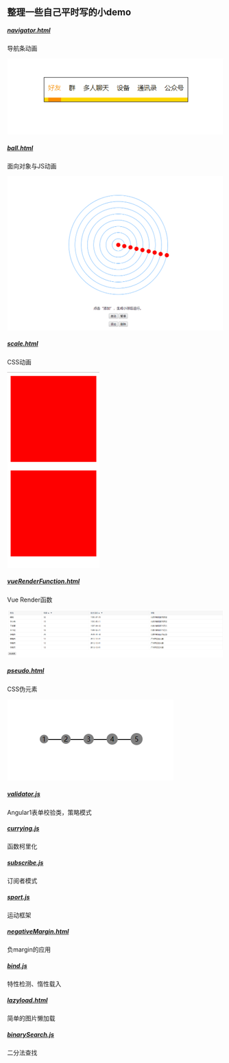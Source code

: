 ## 整理一些自己平时写的小demo

##### [navigator.html](./navigator.html)
导航条动画

![ball.html](image/navigator.gif)

##### [ball.html](./ball.html)
面向对象与JS动画

![ball.html](image/Animation.gif)

##### [scale.html](./scale.html)
CSS动画

![scale.html](image/scale.gif)

##### [vueRenderFunction.html](./vueRenderFunction.html)
Vue Render函数

![scale.html](image/render.png)

##### [pseudo.html](./pseudo.html)
CSS伪元素

![scale.html](image/pseudo.png)

##### [validator.js](./validator.js)
Angular1表单校验类，策略模式

##### [currying.js](./currying.js)
函数柯里化

##### [subscribe.js](./subscribe.js)
订阅者模式

##### [sport.js](./sport.js)
运动框架

##### [negativeMargin.html](./negativeMargin.html)
负margin的应用

##### [bind.js](./bind.js)
特性检测、惰性载入

##### [lazyload.html](./lazyload.html)
简单的图片懒加载

##### [binarySearch.js](./binarySearch.js)
二分法查找
